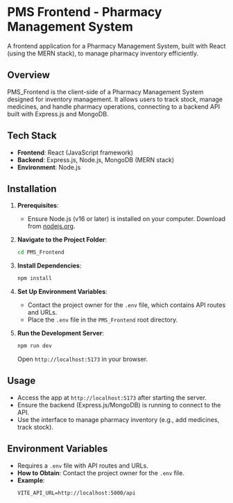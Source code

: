# PMS Frontend - Pharmacy Management System

A frontend application for a Pharmacy Management System, built with React (using the MERN stack), to manage pharmacy inventory efficiently.

## Overview
PMS_Frontend is the client-side of a Pharmacy Management System designed for inventory management. It allows users to track stock, manage medicines, and handle pharmacy operations, connecting to a backend API built with Express.js and MongoDB.

## Tech Stack
- **Frontend**: React (JavaScript framework)
- **Backend**: Express.js, Node.js, MongoDB (MERN stack)
- **Environment**: Node.js

## Installation
1. **Prerequisites**:
   - Ensure Node.js (v16 or later) is installed on your computer. Download from [nodejs.org](https://nodejs.org).

2. **Navigate to the Project Folder**:
   ```bash
   cd PMS_Frontend
   ```

3. **Install Dependencies**:
   ```bash
   npm install
   ```

4. **Set Up Environment Variables**:
   - Contact the project owner for the `.env` file, which contains API routes and URLs.
   - Place the `.env` file in the `PMS_Frontend` root directory.

5. **Run the Development Server**:
   ```bash
   npm run dev
   ```
   Open `http://localhost:5173` in your browser.

## Usage
- Access the app at `http://localhost:5173` after starting the server.
- Ensure the backend (Express.js/MongoDB) is running to connect to the API.
- Use the interface to manage pharmacy inventory (e.g., add medicines, track stock).

## Environment Variables
- Requires a `.env` file with API routes and URLs.
- **How to Obtain**: Contact the project owner for the `.env` file.
- **Example**:
  ```
  VITE_API_URL=http://localhost:5000/api
  ```
